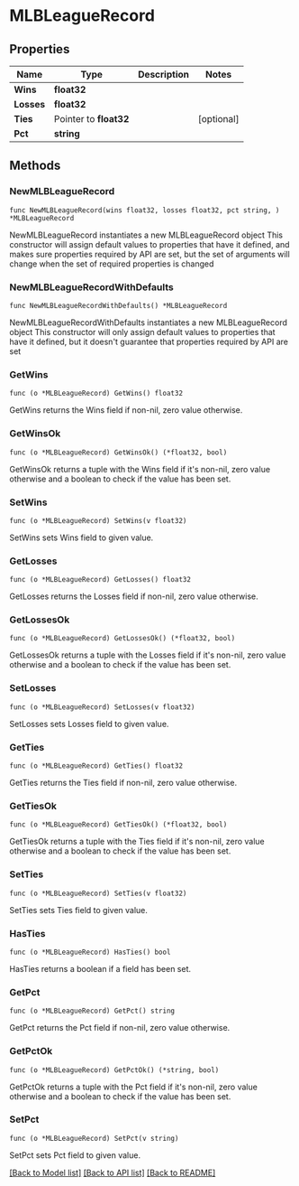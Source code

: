 # MLBLeagueRecord

## Properties

Name | Type | Description | Notes
------------ | ------------- | ------------- | -------------
**Wins** | **float32** |  | 
**Losses** | **float32** |  | 
**Ties** | Pointer to **float32** |  | [optional] 
**Pct** | **string** |  | 

## Methods

### NewMLBLeagueRecord

`func NewMLBLeagueRecord(wins float32, losses float32, pct string, ) *MLBLeagueRecord`

NewMLBLeagueRecord instantiates a new MLBLeagueRecord object
This constructor will assign default values to properties that have it defined,
and makes sure properties required by API are set, but the set of arguments
will change when the set of required properties is changed

### NewMLBLeagueRecordWithDefaults

`func NewMLBLeagueRecordWithDefaults() *MLBLeagueRecord`

NewMLBLeagueRecordWithDefaults instantiates a new MLBLeagueRecord object
This constructor will only assign default values to properties that have it defined,
but it doesn't guarantee that properties required by API are set

### GetWins

`func (o *MLBLeagueRecord) GetWins() float32`

GetWins returns the Wins field if non-nil, zero value otherwise.

### GetWinsOk

`func (o *MLBLeagueRecord) GetWinsOk() (*float32, bool)`

GetWinsOk returns a tuple with the Wins field if it's non-nil, zero value otherwise
and a boolean to check if the value has been set.

### SetWins

`func (o *MLBLeagueRecord) SetWins(v float32)`

SetWins sets Wins field to given value.


### GetLosses

`func (o *MLBLeagueRecord) GetLosses() float32`

GetLosses returns the Losses field if non-nil, zero value otherwise.

### GetLossesOk

`func (o *MLBLeagueRecord) GetLossesOk() (*float32, bool)`

GetLossesOk returns a tuple with the Losses field if it's non-nil, zero value otherwise
and a boolean to check if the value has been set.

### SetLosses

`func (o *MLBLeagueRecord) SetLosses(v float32)`

SetLosses sets Losses field to given value.


### GetTies

`func (o *MLBLeagueRecord) GetTies() float32`

GetTies returns the Ties field if non-nil, zero value otherwise.

### GetTiesOk

`func (o *MLBLeagueRecord) GetTiesOk() (*float32, bool)`

GetTiesOk returns a tuple with the Ties field if it's non-nil, zero value otherwise
and a boolean to check if the value has been set.

### SetTies

`func (o *MLBLeagueRecord) SetTies(v float32)`

SetTies sets Ties field to given value.

### HasTies

`func (o *MLBLeagueRecord) HasTies() bool`

HasTies returns a boolean if a field has been set.

### GetPct

`func (o *MLBLeagueRecord) GetPct() string`

GetPct returns the Pct field if non-nil, zero value otherwise.

### GetPctOk

`func (o *MLBLeagueRecord) GetPctOk() (*string, bool)`

GetPctOk returns a tuple with the Pct field if it's non-nil, zero value otherwise
and a boolean to check if the value has been set.

### SetPct

`func (o *MLBLeagueRecord) SetPct(v string)`

SetPct sets Pct field to given value.



[[Back to Model list]](../README.md#documentation-for-models) [[Back to API list]](../README.md#documentation-for-api-endpoints) [[Back to README]](../README.md)


